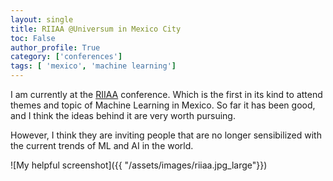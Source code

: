 ```yaml
---
layout: single
title: RIIAA @Universum in Mexico City
toc: False
author_profile: True
category: ['conferences']
tags: [ 'mexico', 'machine learning']
---
```


I am currently at the [RIIAA](https://riiaa.org/) conference. Which is the first in its kind to attend themes and topic of Machine Learning in Mexico. So far it has been good, and I think the ideas behind it are very worth pursuing. 

However, I think they are inviting people that are no longer sensibilized with the current trends of ML and AI in the world. 

![My helpful screenshot]({{ "/assets/images/riiaa.jpg_large"}})	